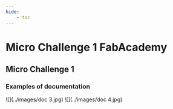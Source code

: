 ```yaml
---
hide:
    - toc
---
```


# Micro Challenge  1 FabAcademy


## Micro Challenge 1

### Examples of documentation


![](../images/doc 3.jpg)
![](../images/doc 4.jpg)
